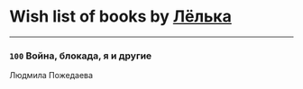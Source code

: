 # Wish list of books by [Лёлька](http://vk.com/id453735822)
---

### `100` Война, блокада, я и другие
Людмила Пожедаева

